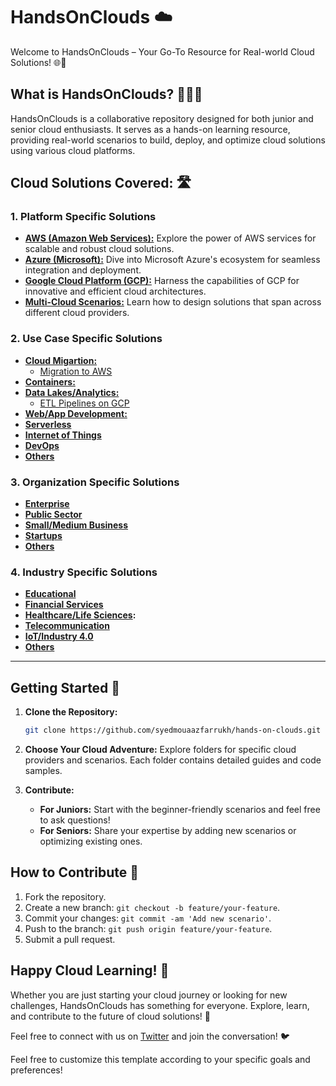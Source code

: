 # HandsOnClouds ☁️

Welcome to HandsOnClouds – Your Go-To Resource for Real-world Cloud Solutions! 🌐🔧

## What is HandsOnClouds? 🙋🏻‍♂️

HandsOnClouds is a collaborative repository designed for both junior and senior cloud enthusiasts. It serves as a hands-on learning resource, providing real-world scenarios to build, deploy, and optimize cloud solutions using various cloud platforms.

## Cloud Solutions Covered: 🛣️

### 1. Platform Specific Solutions 
    
- **[AWS (Amazon Web Services):]()**  Explore the power of AWS services for scalable and robust cloud solutions.
- **[Azure (Microsoft):]()** Dive into Microsoft Azure's ecosystem for seamless integration and deployment.
- **[Google Cloud Platform (GCP):]()** Harness the capabilities of GCP for innovative and efficient cloud architectures.
- **[Multi-Cloud Scenarios:]()** Learn how to design solutions that span across different cloud providers.

### 2. Use Case Specific Solutions
    
- **[Cloud Migartion:]()** 
    - [Migration to AWS](https://github.com/syedmouaazfarrukh/hands-on-clouds/tree/main/use-cases/migration-to-aws)
- **[Containers:]()** 
- **[Data Lakes/Analytics:]()**
    - [ETL Pipelines on GCP](https://github.com/syedmouaazfarrukh/hands-on-clouds/tree/main/use-cases/etl-pipelines-on-gcp)
- **[Web/App Development:]()**
- **[Serverless]()**
- **[Internet of Things]()** 
- **[DevOps]()**
- **[Others]()**


### 3. Organization Specific Solutions
    
- **[Enterprise]()**
- **[Public Sector]()**
- **[Small/Medium Business]()**
- **[Startups]()**
- **[Others]()**


### 4. Industry Specific Solutions
    
- **[Educational]()**
- **[Financial Services]()**
- **[Healthcare/Life Sciences]():** 
- **[Telecommunication]()** 
- **[IoT/Industry 4.0]()** 
- **[Others]()**

---


## Getting Started 🚀

1. **Clone the Repository:**
   ```bash
   git clone https://github.com/syedmouaazfarrukh/hands-on-clouds.git
   ```

2. **Choose Your Cloud Adventure:**
   Explore folders for specific cloud providers and scenarios. Each folder contains detailed guides and code samples.

3. **Contribute:**
   - **For Juniors:** Start with the beginner-friendly scenarios and feel free to ask questions!
   - **For Seniors:** Share your expertise by adding new scenarios or optimizing existing ones.

## How to Contribute 🤝

1. Fork the repository.
2. Create a new branch: `git checkout -b feature/your-feature`.
3. Commit your changes: `git commit -am 'Add new scenario'`.
4. Push to the branch: `git push origin feature/your-feature`.
5. Submit a pull request.

## Happy Cloud Learning! 🚀

Whether you are just starting your cloud journey or looking for new challenges, HandsOnClouds has something for everyone. Explore, learn, and contribute to the future of cloud solutions! 🌟

Feel free to connect with us on [Twitter](https://twitter.com/HandsOnClouds) and join the conversation! 🐦

Feel free to customize this template according to your specific goals and preferences!